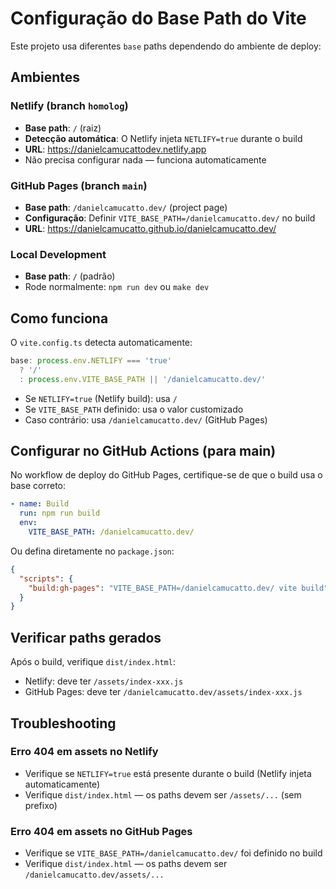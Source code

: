# Configuração do Base Path do Vite

Este projeto usa diferentes `base` paths dependendo do ambiente de deploy:

## Ambientes

### Netlify (branch `homolog`)
- **Base path**: `/` (raiz)
- **Detecção automática**: O Netlify injeta `NETLIFY=true` durante o build
- **URL**: https://danielcamucattodev.netlify.app
- Não precisa configurar nada — funciona automaticamente

### GitHub Pages (branch `main`)
- **Base path**: `/danielcamucatto.dev/` (project page)
- **Configuração**: Definir `VITE_BASE_PATH=/danielcamucatto.dev/` no build
- **URL**: https://danielcamucatto.github.io/danielcamucatto.dev/

### Local Development
- **Base path**: `/` (padrão)
- Rode normalmente: `npm run dev` ou `make dev`

## Como funciona

O `vite.config.ts` detecta automaticamente:

```typescript
base: process.env.NETLIFY === 'true' 
  ? '/' 
  : process.env.VITE_BASE_PATH || '/danielcamucatto.dev/'
```

- Se `NETLIFY=true` (Netlify build): usa `/`
- Se `VITE_BASE_PATH` definido: usa o valor customizado
- Caso contrário: usa `/danielcamucatto.dev/` (GitHub Pages)

## Configurar no GitHub Actions (para main)

No workflow de deploy do GitHub Pages, certifique-se de que o build usa o base correto:

```yaml
- name: Build
  run: npm run build
  env:
    VITE_BASE_PATH: /danielcamucatto.dev/
```

Ou defina diretamente no `package.json`:

```json
{
  "scripts": {
    "build:gh-pages": "VITE_BASE_PATH=/danielcamucatto.dev/ vite build"
  }
}
```

## Verificar paths gerados

Após o build, verifique `dist/index.html`:
- Netlify: deve ter `/assets/index-xxx.js`
- GitHub Pages: deve ter `/danielcamucatto.dev/assets/index-xxx.js`

## Troubleshooting

### Erro 404 em assets no Netlify
- Verifique se `NETLIFY=true` está presente durante o build (Netlify injeta automaticamente)
- Verifique `dist/index.html` — os paths devem ser `/assets/...` (sem prefixo)

### Erro 404 em assets no GitHub Pages
- Verifique se `VITE_BASE_PATH=/danielcamucatto.dev/` foi definido no build
- Verifique `dist/index.html` — os paths devem ser `/danielcamucatto.dev/assets/...`

